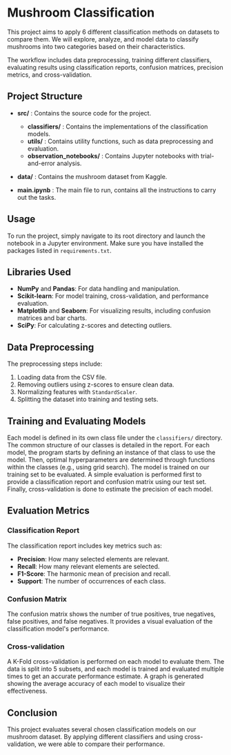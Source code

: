 # Mushroom Classification

This project aims to apply 6 different classification methods on datasets to compare them. We will explore, analyze, and model data to classify mushrooms into two categories based on their characteristics.

The workflow includes data preprocessing, training different classifiers, evaluating results using classification reports, confusion matrices, precision metrics, and cross-validation.

## Project Structure

- **src/** : Contains the source code for the project.
  - **classifiers/** : Contains the implementations of the classification models.
  - **utils/** : Contains utility functions, such as data preprocessing and evaluation.
  - **observation_notebooks/** : Contains Jupyter notebooks with trial-and-error analysis.

- **data/** : Contains the mushroom dataset from Kaggle.

- **main.ipynb** : The main file to run, contains all the instructions to carry out the tasks.



## Usage

To run the project, simply navigate to its root directory and launch the notebook in a Jupyter environment. Make sure you have installed the packages listed in `requirements.txt`.

## Libraries Used

- **NumPy** and **Pandas**: For data handling and manipulation.
- **Scikit-learn**: For model training, cross-validation, and performance evaluation.
- **Matplotlib** and **Seaborn**: For visualizing results, including confusion matrices and bar charts.
- **SciPy**: For calculating z-scores and detecting outliers.

## Data Preprocessing

The preprocessing steps include:

1. Loading data from the CSV file.
2. Removing outliers using z-scores to ensure clean data.
3. Normalizing features with `StandardScaler`.
4. Splitting the dataset into training and testing sets.

## Training and Evaluating Models

Each model is defined in its own class file under the `classifiers/` directory. The common structure of our classes is detailed in the report. For each model, the program starts by defining an instance of that class to use the model. Then, optimal hyperparameters are determined through functions within the classes (e.g., using grid search). The model is trained on our training set to be evaluated. A simple evaluation is performed first to provide a classification report and confusion matrix using our test set. Finally, cross-validation is done to estimate the precision of each model.

## Evaluation Metrics

### Classification Report

The classification report includes key metrics such as:

- **Precision**: How many selected elements are relevant.
- **Recall**: How many relevant elements are selected.
- **F1-Score**: The harmonic mean of precision and recall.
- **Support**: The number of occurrences of each class.

### Confusion Matrix

The confusion matrix shows the number of true positives, true negatives, false positives, and false negatives. It provides a visual evaluation of the classification model's performance.

### Cross-validation

A K-Fold cross-validation is performed on each model to evaluate them. The data is split into 5 subsets, and each model is trained and evaluated multiple times to get an accurate performance estimate. A graph is generated showing the average accuracy of each model to visualize their effectiveness.

## Conclusion

This project evaluates several chosen classification models on our mushroom dataset. By applying different classifiers and using cross-validation, we were able to compare their performance.
